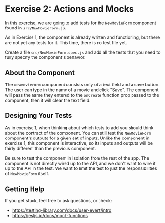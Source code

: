 # Exercise 2: Actions and Mocks

In this exercise, we are going to add tests for the `NewMovieForm` component found in `src/NewMovieForm.js`.

As in Exercise 1, the component is already written and functioning, but there are not yet any tests for it. This time, there is no test file yet.

Create a file `src/NewMovieForm.spec.js` and add all the tests that you need to fully specify the component's behavior.

## About the Component

The `NewMovieForm` component consists only of a text field and a save button. The user can type in the name of a movie and click "Save". The component will pass the name they entered to the `onCreate` function prop passed to the component, then it will clear the text field.

## Designing Your Tests

As in exercise 1, when thinking about which tests to add you should think about the contract of the component. You can still test the `NewMovieForm` component's outputs for a given set of inputs. Unlike the component in exercise 1, this component is interactive, so its inputs and outputs will be fairly different than the previous component.

Be sure to test the component in isolation from the rest of the app. The component is not directly wired up to the API, and we don't want to wire it up to the API in the test. We want to limit the test to just the responsibilities of `NewMovieForm` itself.

## Getting Help

If you get stuck, feel free to ask questions, or check:

- <https://testing-library.com/docs/user-event/intro>
- <https://jestjs.io/docs/mock-functions>
